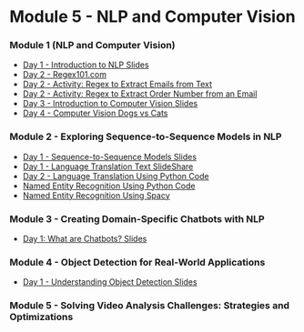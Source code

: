 # Module 5 - NLP and Computer Vision 

### Module 1 (NLP and Computer Vision)

- [Day 1 - Introduction to NLP Slides](../Slides/NLPAndComputerVision/intro-nlp.key)
- [Day 2 - Regex101.com](https://regex101.com/)
- [Day 2 - Activity: Regex to Extract Emails from Text](resources/regex-to-extract-words-from-text.md)
- [Day 2 - Activity: Regex to Extract Order Number from an Email](resources/regex-extract-order-number.md)
- [Day 3 - Introduction to Computer Vision Slides](../Slides/NLPAndComputerVision/intro-computer-vision.key)
- [Day 4 - Computer Vision Dogs vs Cats](resources/cats-dogs-classification.ipynb)

### Module 2 - Exploring Sequence-to-Sequence Models in NLP 

- [Day 1 - Sequence-to-Sequence Models Slides]() 
- [Day 1 - Language Translation Text SlideShare]() 
- [Day 2 - Language Translation Using Python Code](resources/language-translation.ipynb)
- [Named Entity Recognition Using Python Code]() 
- [Named Entity Recognition Using Spacy]()

### Module 3 -  Creating Domain-Specific Chatbots with NLP

- [Day 1: What are Chatbots? Slides]()

### Module 4 - Object Detection for Real-World Applications

- [Day 1 - Understanding Object Detection Slides]() 

### Module 5 - Solving Video Analysis Challenges: Strategies and Optimizations 